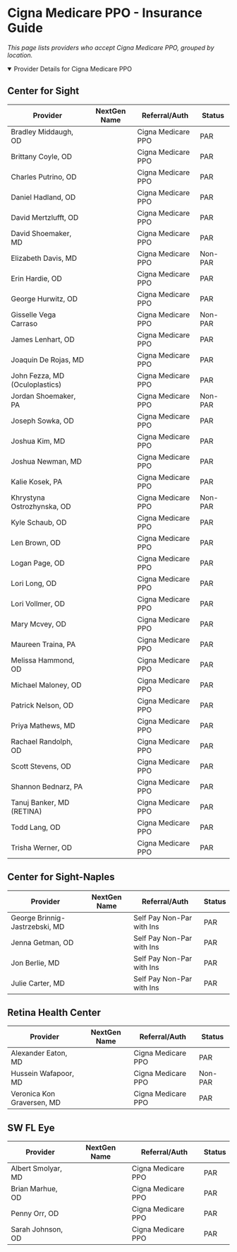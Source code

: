 # Cigna Medicare PPO - Insurance Guide

*This page lists providers who accept Cigna Medicare PPO, grouped by location.*

<details open><summary>Provider Details for Cigna Medicare PPO</summary>

## Center for Sight

| Provider | NextGen Name | Referral/Auth | Status |
|----------|-------------|--------------|--------|
| Bradley Middaugh, OD |  | Cigna Medicare PPO | PAR |
| Brittany Coyle, OD |  | Cigna Medicare PPO | PAR |
| Charles Putrino, OD |  | Cigna Medicare PPO | PAR |
| Daniel Hadland, OD |  | Cigna Medicare PPO | PAR |
| David Mertzlufft, OD |  | Cigna Medicare PPO | PAR |
| David Shoemaker, MD |  | Cigna Medicare PPO | PAR |
| Elizabeth Davis, MD |  | Cigna Medicare PPO | Non-PAR |
| Erin Hardie, OD |  | Cigna Medicare PPO | PAR |
| George Hurwitz, OD |  | Cigna Medicare PPO | PAR |
| Gisselle Vega Carraso |  | Cigna Medicare PPO | Non-PAR |
| James Lenhart, OD |  | Cigna Medicare PPO | PAR |
| Joaquin De Rojas, MD |  | Cigna Medicare PPO | PAR |
| John Fezza, MD (Oculoplastics) |  | Cigna Medicare PPO | PAR |
| Jordan Shoemaker, PA |  | Cigna Medicare PPO | Non-PAR |
| Joseph Sowka, OD |  | Cigna Medicare PPO | PAR |
| Joshua Kim, MD |  | Cigna Medicare PPO | PAR |
| Joshua Newman, MD |  | Cigna Medicare PPO | PAR |
| Kalie Kosek, PA |  | Cigna Medicare PPO | PAR |
| Khrystyna Ostrozhynska, OD |  | Cigna Medicare PPO | Non-PAR |
| Kyle Schaub, OD |  | Cigna Medicare PPO | PAR |
| Len Brown, OD |  | Cigna Medicare PPO | PAR |
| Logan Page, OD |  | Cigna Medicare PPO | PAR |
| Lori Long, OD |  | Cigna Medicare PPO | PAR |
| Lori Vollmer, OD |  | Cigna Medicare PPO | PAR |
| Mary Mcvey, OD |  | Cigna Medicare PPO | PAR |
| Maureen Traina, PA |  | Cigna Medicare PPO | PAR |
| Melissa Hammond, OD |  | Cigna Medicare PPO | PAR |
| Michael Maloney, OD |  | Cigna Medicare PPO | PAR |
| Patrick Nelson, OD |  | Cigna Medicare PPO | PAR |
| Priya Mathews, MD |  | Cigna Medicare PPO | PAR |
| Rachael Randolph, OD |  | Cigna Medicare PPO | PAR |
| Scott Stevens, OD |  | Cigna Medicare PPO | PAR |
| Shannon Bednarz, PA |  | Cigna Medicare PPO | PAR |
| Tanuj Banker, MD (RETINA) |  | Cigna Medicare PPO | PAR |
| Todd Lang, OD |  | Cigna Medicare PPO | PAR |
| Trisha Werner, OD |  | Cigna Medicare PPO | PAR |

## Center for Sight-Naples

| Provider | NextGen Name | Referral/Auth | Status |
|----------|-------------|--------------|--------|
| George Brinnig-Jastrzebski, MD |  | Self Pay Non-Par with Ins | PAR |
| Jenna Getman, OD |  | Self Pay Non-Par with Ins | PAR |
| Jon Berlie, MD |  | Self Pay Non-Par with Ins | PAR |
| Julie Carter, MD |  | Self Pay Non-Par with Ins | PAR |

## Retina Health Center

| Provider | NextGen Name | Referral/Auth | Status |
|----------|-------------|--------------|--------|
| Alexander Eaton, MD |  | Cigna Medicare PPO | PAR |
| Hussein Wafapoor, MD |  | Cigna Medicare PPO | Non-PAR |
| Veronica Kon Graversen, MD |  | Cigna Medicare PPO | PAR |

## SW FL Eye

| Provider | NextGen Name | Referral/Auth | Status |
|----------|-------------|--------------|--------|
| Albert Smolyar, MD |  | Cigna Medicare PPO | PAR |
| Brian Marhue, OD |  | Cigna Medicare PPO | PAR |
| Penny Orr, OD |  | Cigna Medicare PPO | PAR |
| Sarah Johnson, OD |  | Cigna Medicare PPO | PAR |

</details>

